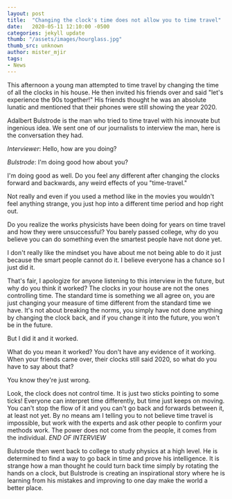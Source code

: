 ```yaml
---
layout: post
title:  "Changing the clock's time does not allow you to time travel"
date:   2020-05-11 12:10:00 -0500
categories: jekyll update
thumb: "/assets/images/hourglass.jpg"
thumb_src: unknown
author: mister_mjir
tags:
- News
---
```


This afternoon a young man attempted to time travel by changing the time of all the clocks
in his house. He then invited his friends over and said "let's experience the 90s together!"
His friends thought he was an absolute lunatic and mentioned that their phones were still
showing the year 2020.

Adalbert Bulstrode is the man who tried to time travel with his innovate but ingenious idea.
We sent one of our journalists to interview the man, here is the conversation they had.

*Interviewer*: Hello, how are you doing?

*Bulstrode*: I'm doing good how about you?

I'm doing good as well. Do you feel any different after changing the clocks forward and backwards,
any weird effects of you "time-travel."

Not really and even if you used a method like in the movies you wouldn't feel anything strange,
you just hop into a different time period and hop right out.

Do you realize the works physicists have been doing for years on time travel and how they were
unsuccessful? You barely passed college, why do you believe you can do something even the smartest
people have not done yet.

I don't really like the mindset you have about me not being able to do it just because the smart
people cannot do it. I believe everyone has a chance so I just did it.

That's fair, I apologize for anyone listening to this interview in the future, but why do you think
it worked? The clocks in your house are not the ones controlling time. The standard time is something
we all agree on, you are just changing your measure of time different from the standard time we have.
It's not about breaking the norms, you simply have not done anything by changing the clock back, and
if you change it into the future, you won't be in the future.

But I did it and it worked.

What do you mean it worked? You don't have any evidence of it working. When your friends came over, their
clocks still said 2020, so what do you have to say about that?

You know they're just wrong.

Look, the clock does not control time. It is just two sticks pointing to some ticks! Everyone can interpret
time differently, but time just keeps on moving. You can't stop the flow of it and you can't go back and
forwards between it, at least not yet. By no means am I telling you to not believe time travel is impossible,
but work with the experts and ask other people to confirm your methods work. The power does not come from the
people, it comes from the individual. *END OF INTERVIEW*

Bulstrode then went back to college to study physics at a high level. He is determined to find a way to go back
in time and prove his intelligence. It is strange how a man thought he could turn back time simply by rotating
the hands on a clock, but Bulstrode is creating an inspirational story where he is learning from his mistakes
and improving to one day make the world a better place.
